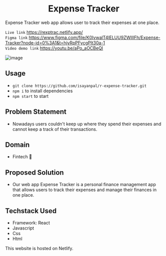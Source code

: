 <h1 align="center">Expense Tracker</h1>
Expense Tracker web app allows user to track their expenses at one place. 

`Live link` https://rexptrac.netlify.app/ \
`Figma link` https://www.figma.com/file/K0IvwalT4lELUU9ZWIlIFh/Expense-Tracker?node-id=0%3A1&t=hjyRpPFycgPlt30a-1 \
`Video demo link` https://youtu.be/aPo_aOCBeQI

![image](https://user-images.githubusercontent.com/102523492/221356313-08bb0dde-7dd6-48ce-804b-7dbfa6cd4b41.png)


## Usage
- `git clone https://github.com/isayanpal/r-expense-tracker.git`
- `npm i` to install dependencies
- `npm start` to start 

## Problem Statement
- Nowadays users couldn't keep up where they spend their expenses and cannot keep a track of their transactions.

## Domain 
- Fintech 💸

## Proposed Solution
- Our web app Expense Tracker is a personal finance management app that allows users to track their expenses and manage their finances in one place.

## Techstack Used
- Framework: React
- Javascript
- Css
- Html

This website is hosted on Netlify.
